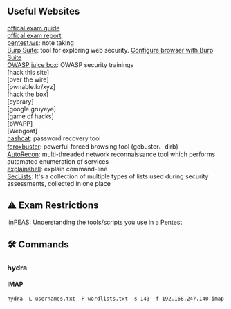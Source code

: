 ## Useful Websites
[offical exam guide](https://help.offensive-security.com/hc/en-us/articles/360040165632-OSCP-Exam-Guide) <br>
[offical exam report](https://www.offensive-security.com/pwk-online/PWK-Example-Report-v1.pdf) <br>
[pentest.ws](https://pentest.ws): note taking <br>
[Burp Suite](https://portswigger.net/burp): tool for exploring web security. [Configure browser with Burp Suite](https://www.youtube.com/results?search_query=Configure+with+Burp+Suite) <br>
[OWASP juice box](https://owasp.org/www-project-juice-shop/): OWASP security trainings<br>
[hack this site]<br>
[over the wire]<br>
[pwnable.kr/xyz]<br>
[hack the box]<br>
[cybrary]<br>
[google gruyeye]<br>
[game of hacks]<br>
[bWAPP]<br>
[Webgoat]<br>
[hashcat](https://hashcat.net/wiki/doku.php?id=hashcat): password recovery tool<br>
[feroxbuster](https://github.com/epi052/feroxbuster): powerful forced browsing tool (gobuster、dirb)<br>
[AutoRecon](https://github.com/Tib3rius/AutoRecon): multi-threaded network reconnaissance tool which performs automated enumeration of services<br>
[explainshell](https://explainshell.com/): explain command-line<br>
[SecLists](https://github.com/danielmiessler/SecLists): It's a collection of multiple types of lists used during security assessments, collected in one place

## :warning: Exam Restrictions

[linPEAS](https://www.offensive-security.com/offsec/understanding-pentest-tools-scripts/): Understanding the tools/scripts you use in a Pentest

## :hammer_and_wrench: Commands

### hydra

#### IMAP
```
hydra -L usernames.txt -P wordlists.txt -s 143 -f 192.168.247.140 imap
```
